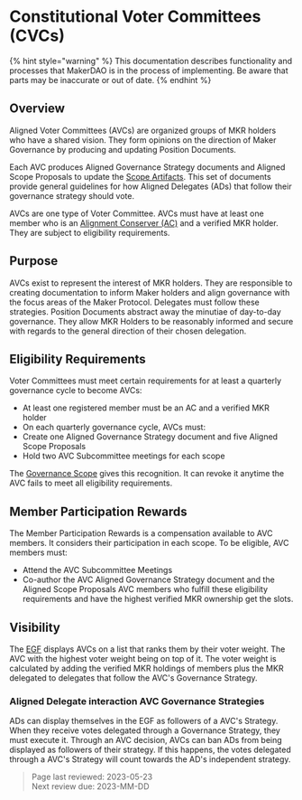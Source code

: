 # Constitutional Voter Committees (CVCs)

{% hint style="warning" %}
This documentation describes functionality and processes that MakerDAO is in the process of implementing. Be aware that parts may be inaccurate or out of date.
{% endhint %}

## Overview

Aligned Voter Committees (AVCs) are organized groups of MKR holders who have a shared vision. They form opinions on the direction of Maker Governance by producing and updating Position Documents.  

Each AVC produces Aligned Governance Strategy documents and Aligned Scope Proposals to update the [Scope Artifacts](https://endgame.makerdao.com/maker-core/list-of-scopes). This set of documents provide general guidelines for how Aligned Delegates (ADs) that follow their governance strategy should vote.

AVCs are one type of Voter Committee. AVCs must have at least one member who is an [Alignment Conserver (AC)](https://endgame.makerdao.com/maker-core/tbc-governance/constitutional-conservers) and a verified MKR holder. They are subject to eligibility requirements.

## Purpose

AVCs exist to represent the interest of MKR holders. They are responsible to creating documentation to inform Maker holders and align governance with the focus areas of the Maker Protocol. Delegates must follow these strategies.
Position Documents abstract away the minutiae of day-to-day governance. They allow MKR Holders to be reasonably informed and secure with regards to the general direction of their chosen delegation.

## Eligibility Requirements

Voter Committees must meet certain requirements for at least a quarterly governance cycle to become AVCs:
- At least one registered member must be an AC and a verified MKR holder
- On each quarterly governance cycle, AVCs must:
 - Create one Aligned Governance Strategy document and five Aligned Scope Proposals
 - Hold two AVC Subcommittee meetings for each scope

The [Governance Scope](https://mips.makerdao.com/mips/details/MIP113) gives this recognition. It can revoke it anytime the AVC fails to meet all eligibility requirements.

## Member Participation Rewards

The Member Participation Rewards is a compensation available to AVC members. It considers their participation in each scope.
To be eligible, AVC members must:
 - Attend the AVC Subcommittee Meetings
 - Co-author the AVC Aligned Governance Strategy document and the Aligned Scope Proposals
AVC members who fulfill these eligibility requirements and have the highest verified MKR ownership get the slots.


## Visibility
The [EGF](https://mips.makerdao.com/mips/details/MIP110#sentence-summary) displays AVCs on a list that ranks them by their voter weight. The AVC with the highest voter weight being on top of it. The voter weight is calculated by adding the verified MKR holdings of members plus the MKR delegated to delegates that follow the AVC's Governance Strategy.

### Aligned Delegate interaction AVC Governance Strategies
ADs can display themselves in the EGF as followers of a AVC's Strategy. When they receive votes delegated through a Governance Strategy, they must execute it.
Through an AVC decision, AVCs can ban ADs from being displayed as followers of their strategy. If this happens, the votes delegated through a AVC's Strategy will count towards the AD's independent strategy.


>Page last reviewed: 2023-05-23     
>Next review due: 2023-MM-DD
